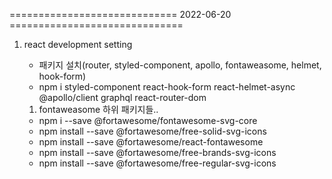 =============================   2022-06-20  ==============================

1. react development setting

    - 패키지 설치(router, styled-component, apollo, fontaweasome, helmet, hook-form)
    - npm i styled-component react-hook-form react-helmet-async @apollo/client graphql react-router-dom

    1. fontaweasome 하위 패키지들..
    - npm i --save @fortawesome/fontawesome-svg-core
    - npm install --save @fortawesome/free-solid-svg-icons
    - npm install --save @fortawesome/react-fontawesome
    - npm install --save @fortawesome/free-brands-svg-icons
    - npm install --save @fortawesome/free-regular-svg-icons
